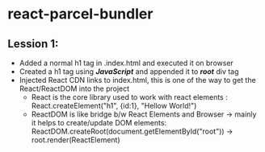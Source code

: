 # react-parcel-bundler

## Lession 1:

- Added a normal h1 tag in .index.html and executed it on browser
- Created a h1 tag using **_JavaScript_** and appended it to **_root_** div tag
- Injected React CDN links to index.html, this is one of the way to get the React/ReactDOM into the project
  - React is the core library used to work with react elements : React.createElement("h1", {id:1}, "Hellow World!")
  - ReactDOM is like bridge b/w React Elements and Browser -> mainly it helps to create/update DOM elements: ReactDOM.createRoot(document.getElementById("root")) -> root.render(ReactElement)
